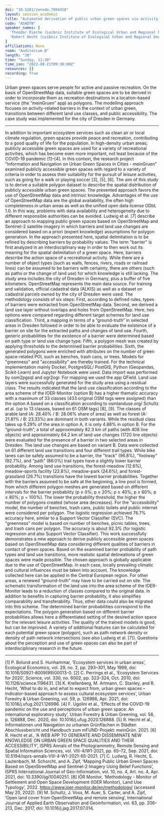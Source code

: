 ```yaml
---
doi: "10.5281/zenodo.7004458"
layout: session_academic
title: "Automated derivation of public urban green spaces via activity-related barriers using OpenStreetMap."
code: "ASADTB"
speaker_names: [
  'Theodor Rieche (Leibniz Institute of Ecological Urban and Regional Development (IOER))',
  'Robert Hecht (Leibniz Institute of Ecological Urban and Regional Development (IOER))'
]
affiliations: None
room: "Auditorium B"
length: "20"
time: "Sunday, 11:30"
time_iso: "2022-08-21T09:30:00Z"
resources: []
recording: True
---
```


Urban green spaces serve people for active and passive recreation. On the basis of OpenStreetMap data, suitable green spaces are to be derived in order to incorporate them as recreation destinations in a location-based service (the “meinGruen” app) as polygons. The modelling approach focuses on activity-related barriers in the context of urban green, transitions between different land use classes, and public accessibility. The case study was implemented for the city of Dresden in Germany.

<hr>

In addition to important ecosystem services such as clean air or local climate regulation, green spaces provide peace and recreation, contributing to a good quality of life for the population. In high-density urban areas, publicly accessible green spaces are used for a variety of recreational activities, which has become even more important, not least because of the COVID-19 pandemic [1]–[4]. In this context, the research project &#34;Information and Navigation on Urban Green Spaces in Cities - meinGruen&#34; examined publicly accessible green spaces with regard to a variety of criteria in order to assess their suitability for the pursuit of leisure activities, such as going for a walk or playing soccer [3], [5], [6]. The aim of this study is to derive a suitable polygon dataset to describe the spatial distribution of publicly accessible urban green spaces. The presented approach favors the use of OpenStreetMap data and intrinsic knowledge. Advantages of the use of OpenStreetMap data are the global availability, the often high completeness in urban areas as well as the unified open data license ODbL 1.0. In this way, problems with data availability and heterogeneity due to different responsible authorities can be avoided. Ludwig et al. [7] describe an approach to mapping public green spaces based on OpenStreetMap and Sentinel-2 satellite imagery in which barriers and land use changes are considered based on a priori (expert knowledge) assumptions for polygon generation. In the approach presented here, spatial delimitation is to be refined by describing barriers by probability values. The term &#34;barrier&#34; is first analyzed in an interdisciplinary way in order to then work out its meaning for the spatial delimitation of a green space. Here, barriers describe the action space of a recreational activity. While there are a number of object types (such as walls, fences, rivers, roads or railroad lines) can be assumed to be barriers with certainty, there are others (such as paths or the change of land use) for which knowledge is still lacking. The study area includes the city of Dresden in Germany, plus a buffer of five kilometers. OpenStreetMap represents the main data source. For training and validation, official cadastral data (ALKIS) as well as a dataset on cadastral parcels owned by the city of Dresden were used.
The methodology consists of six steps: First, according to defined rules, types of barriers were extracted from OpenStreetMap data. Second, we derived a land use layer without overlaps and holes from OpenStreetMap. Here, two options were compared regarding different target schemes for land use classification. Third, a mapping in terms of a “ground-truth“ in selected areas in Dresden followed in order to be able to evaluate the existence of a barrier on site for the extracted paths and changes of land use. Fourth, generic probabilities for the existence of a barrier were determined based on path type or land use change type. Fifth, a polygon mesh was created by applying thresholds to the determined barrier probabilities. Sixth, the generated polygons were enriched with attributes on the number of green space-related POI, such as benches, trash cans, or trees. Models for &#34;greenness&#34; and &#34;accessibility&#34; are thereby trained.
For the technical implementation mainly Docker, PostgreSQL/ PostGIS, Python (Geopandas, Scikit-Learn) and Jupyter Notebook were used. Data import was performed by osm2pgsql and ogr2ogr. For mapping we used the app QField.
Land use layers were successfully generated for the study area using a residual class. The results indicated that the land use classification according to the area scheme of the IOER-Monitor (option B) has a higher thematic accuracy with a maximum of 33 classes (433 original OSM tags were assigned) than the option A based on a classification according to osmlanduse.org/ Schultz et al. (up to 13 classes, based on 61 OSM tags) [8], [9]. The classes of arable land (A: 28.40% / B: 28.06% share of area) as well as forest (A: 21.81% / B: 23.33%) are dominant in both variants. While the residual class takes up 6.29% of the area in option A, it is only 4.88% in option B. For the “ground-truth”, a total of approximately 82.3 km of paths (with 408 line objects) and approximately 64.2 km of land use changes (1720 line objects) were evaluated for the presence of a barrier in two selected areas in Dresden. The land use changes are based on variant B. Data were collected on 61 different land use transitions and four different trail types. While bike lanes can be safely assumed to be a barrier, the &#34;track&#34; (96.8%), &#34;footway&#34; (92.7%), and &#34;path&#34; (86.0%) trail types have a slightly lower barrier probability. Among land use transitions, the forest-meadow (12.6%), meadow-sports facility (22.8%), meadow-park (24.6%), and forest-grassland (26.7%) transitions have the lowest barrier probabilities. Together with the barriers assumed to be safe at the beginning, a line pool is formed, from which different polygon meshes are generated based on different intervals for the barrier probability (p ≥ 0%; p ≥ 20%; p ≥ 40%; p ≥ 60%; p ≥ 80%; p = 100%). The lower the probability threshold, the higher the number of polygons created (whose area decreases). For the &#34;accessibility&#34; model, the number of benches, trash cans, public toilets and public internet were considered per polygon. The logistic regression achieved 76.7% accuracy here, similar to a Support Vector Classifier (SVC). The &#34;greenness&#34; model is based on number of benches, picnic tables, trees, and trash cans per polygon. The accuracy is about 92.3% (for logistic regression and also Support Vector Classifier). 
This work successfully demonstrates a new approach to derive publicly accessible green spaces based on OpenStreetMap data considering different qualities of barriers in contact of green spaces.  Based on the examined barrier probability of path types and land use transitions, more realistic spatial delineations of green spaces were made possible. The chosen approach is globally applicable due to the use of OpenStreetMap. In each case, locally prevailing climatic and cultural influences must be taken into account. The knowledge collected here can be applied in the Central European region. For other areas, a renewed “ground-truth” may have to be carried out on site. The schematic transformation of the land use into the area scheme of the IOER-Monitor leads to a reduction of classes compared to the original data. In addition to benefits in capturing barrier probability, it also simplifies comparability and transferability. Thus, other data could also be migrated into this scheme. The determined barrier probabilities correspond to the expectations. The polygon generation based on different barrier probabilities allows here a differentiated setting of the desired action space for the relevant leisure activities. The quality of the trained models is good, but can be improved. A variety of additional features can be calculated for each potential green space (polygon), such as path network density or density of path network intersections (see also Ludwig et al. [7]). Questions about the perception and use of green spaces can also be part of interdisciplinary research in the future.

<hr>

[1]	P. Bolund and S. Hunhammar, ‘Ecosystem services in urban areas’, Ecological Economics, vol. 29, no. 2, pp. 293–301, May 1999, doi: 10.1016/S0921-8009(99)00013-0.
[2]	C. Perrings et al., ‘Ecosystem Services for 2020’, Science, vol. 330, no. 6002, pp. 323–324, Oct. 2010, doi: 10.1126/science.1196431.
[3]	K. Krellenberg, M. Artmann, C. Stanley, and R. Hecht, ‘What to do in, and what to expect from, urban green spaces – Indicator-based approach to assess cultural ecosystem services’, Urban Forestry &amp; Urban Greening, vol. 59, p. 126986, Apr. 2021, doi: 10.1016/j.ufug.2021.126986.
[4]	F. Ugolini et al., ‘Effects of the COVID-19 pandemic on the use and perceptions of urban green space: An international exploratory study’, Urban Forestry &amp; Urban Greening, vol. 56, p. 126888, Dec. 2020, doi: 10.1016/j.ufug.2020.126888.
[5]	R. Hecht et al., Informationen und Navigation zu urbanen Grünflächen in Städten Abschlussbericht und Handbuch zum mFUND-Projekt: meinGrün. 2021.
[6]	R. Hecht et al., ‘A WEB APP TO GENERATE AND DISSEMINATE NEW KNOWLEDGE ON URBAN GREEN SPACE QUALITIES AND THEIR ACCESSIBILITY’, ISPRS Annals of the Photogrammetry, Remote Sensing and Spatial Information Sciences, vol. VIII-4/W1-2021, pp. 65–72, Sep. 2021, doi: 10.5194/isprs-annals-VIII-4-W1-2021-65-2021.
[7]	C. Ludwig, R. Hecht, S. Lautenbach, M. Schorcht, and A. Zipf, ‘Mapping Public Urban Green Spaces Based on OpenStreetMap and Sentinel-2 Imagery Using Belief Functions’, ISPRS International Journal of Geo-Information, vol. 10, no. 4, Art. no. 4, Apr. 2021, doi: 10.3390/ijgi10040251.
[8]	IÖR Monitor, ‘Methodology - Monitor of Settlement and Open Space Development (IOER Monitor), Land Use Typology’, 2022. https://www.ioer-monitor.de/en/methodology/ (accessed May 20, 2022).
[9]	M. Schultz, J. Voss, M. Auer, S. Carter, and A. Zipf, ‘Open land cover from OpenStreetMap and remote sensing’, International Journal of Applied Earth Observation and Geoinformation, vol. 63, pp. 206–213, Dec. 2017, doi: 10.1016/j.jag.2017.07.014.

